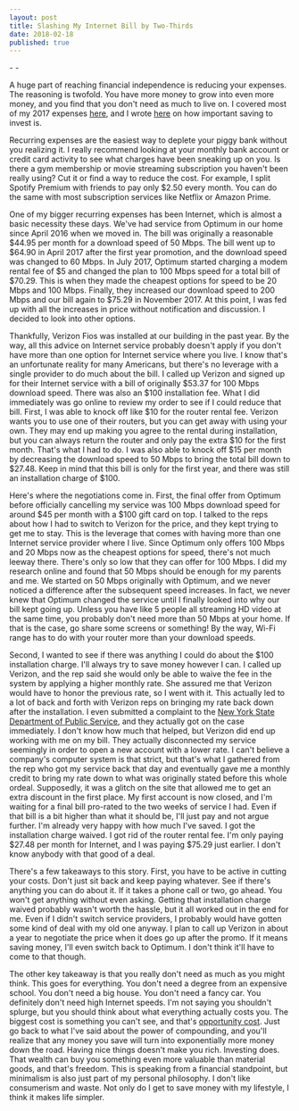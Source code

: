 ```yaml
---
layout: post
title: Slashing My Internet Bill by Two-Thirds
date: 2018-02-18
published: true
---
```

*-  -*

A huge part of reaching financial independence is reducing your expenses. The reasoning is twofold. You have more money to grow into even more money, and you find that you don't need as much to live on. I covered most of my 2017 expenses [here](http://marcopchen.com/2017/12/31/2017-financial-summary-part-2.html), and I wrote [here](http://marcopchen.com/2017/12/30/why-you-should-max-out-your-401k.html) on how important saving to invest is.

Recurring expenses are the easiest way to deplete your piggy bank without you realizing it. I really recommend looking at your monthly bank account or credit card activity to see what charges have been sneaking up on you. Is there a gym membership or movie streaming subscription you haven't been really using? Cut it or find a way to reduce the cost. For example, I split Spotify Premium with friends to pay only $2.50 every month. You can do the same with most subscription services like Netflix or Amazon Prime.

One of my bigger recurring expenses has been Internet, which is almost a basic necessity these days. We've had service from Optimum in our home since April 2016 when we moved in. The bill was originally a reasonable $44.95 per month for a download speed of 50 Mbps. The bill went up to $64.90 in April 2017 after the first year promotion, and the download speed was changed to 60 Mbps. In July 2017, Optimum started charging a modem rental fee of $5 and changed the plan to 100 Mbps speed for a total bill of $70.29. This is when they made the cheapest options for speed to be 20 Mbps and 100 Mbps. Finally, they increased our download speed to 200 Mbps and our bill again to $75.29 in November 2017. At this point, I was fed up with all the increases in price without notification and discussion. I decided to look into other options.

Thankfully, Verizon Fios was installed at our building in the past year. By the way, all this advice on Internet service probably doesn't apply if you don't have more than one option for Internet service where you live. I know that's an unfortunate reality for many Americans, but there's no leverage with a single provider to do much about the bill. I called up Verizon and signed up for their Internet service with a bill of originally $53.37 for 100 Mbps download speed. There was also an $100 installation fee. What I did immediately was go online to review my order to see if I could reduce that bill. First, I was able to knock off like $10 for the router rental fee. Verizon wants you to use one of their routers, but you can get away with using your own. They may end up making you agree to the rental during installation, but you can always return the router and only pay the extra $10 for the first month. That's what I had to do. I was also able to knock off $15 per month by decreasing the download speed to 50 Mbps to bring the total bill down to $27.48. Keep in mind that this bill is only for the first year, and there was still an installation charge of $100.

Here's where the negotiations come in. First, the final offer from Optimum before officially cancelling my service was 100 Mbps download speed for around $45 per month with a $100 gift card on top. I talked to the reps about how I had to switch to Verizon for the price, and they kept trying to get me to stay. This is the leverage that comes with having more than one Internet service provider where I live. Since Optimum only offers 100 Mbps and 20 Mbps now as the cheapest options for speed, there's not much leeway there. There's only so low that they can offer for 100 Mbps. I did my research online and found that 50 Mbps should be enough for my parents and me. We started on 50 Mbps originally with Optimum, and we never noticed a difference after the subsequent speed increases. In fact, we never knew that Optimum changed the service until I finally looked into why our bill kept going up. Unless you have like 5 people all streaming HD video at the same time, you probably don't need more than 50 Mbps at your home. If that is the case, go share some screens or something! By the way, Wi-Fi range has to do with your router more than your download speeds.

Second, I wanted to see if there was anything I could do about the $100 installation charge. I'll always try to save money however I can. I called up Verizon, and the rep said she would only be able to waive the fee in the system by applying a higher monthly rate. She assured me that Verizon would have to honor the previous rate, so I went with it. This actually led to a lot of back and forth with Verizon reps on bringing my rate back down after the installation. I even submitted a complaint to the [New York State Department of Public Service](http://www.dps.ny.gov/), and they actually got on the case immediately. I don't know how much that helped, but Verizon did end up working with me on my bill. They actually disconnected my service seemingly in order to open a new account with a lower rate. I can't believe a company's computer system is that strict, but that's what I gathered from the rep who got my service back that day and eventually gave me a monthly credit to bring my rate down to what was originally stated before this whole ordeal. Supposedly, it was a glitch on the site that allowed me to get an extra discount in the first place. My first account is now closed, and I'm waiting for a final bill pro-rated to the two weeks of service I had. Even if that bill is a bit higher than what it should be, I'll just pay and not argue further. I'm already very happy with how much I've saved. I got the installation charge waived. I got rid of the router rental fee. I'm only paying $27.48 per month for Internet, and I was paying $75.29 just earlier. I don't know anybody with that good of a deal.

There's a few takeaways to this story. First, you have to be active in cutting your costs. Don't just sit back and keep paying whatever. See if there's anything you can do about it. If it takes a phone call or two, go ahead. You won't get anything without even asking. Getting that installation charge waived probably wasn't worth the hassle, but it all worked out in the end for me. Even if I didn't switch service providers, I probably would have gotten some kind of deal with my old one anyway. I plan to call up Verizon in about a year to negotiate the price when it does go up after the promo. If it means saving money, I'll even switch back to Optimum. I don't think it'll have to come to that though.

The other key takeaway is that you really don't need as much as you might think. This goes for everything. You don't need a degree from an expensive school. You don't need a big house. You don't need a fancy car. You definitely don't need high Internet speeds. I'm not saying you shouldn't splurge, but you should think about what everything actually costs you. The biggest cost is something you can't see, and that's [opportunity cost](https://en.wikipedia.org/wiki/Opportunity_cost). Just go back to what I've said about the power of compounding, and you'll realize that any money you save will turn into exponentially more money down the road. Having nice things doesn't make you rich. Investing does. That wealth can buy you something even more valuable than material goods, and that's freedom. This is speaking from a financial standpoint, but minimalism is also just part of my personal philosophy. I don't like consumerism and waste. Not only do I get to save money with my lifestyle, I think it makes life simpler.
